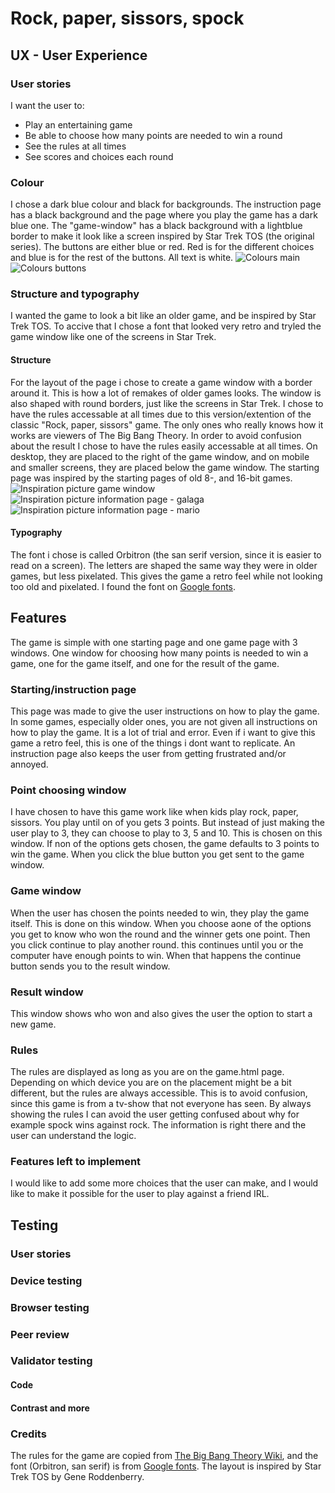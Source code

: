 # Rock, paper, sissors, spock

## UX - User Experience

### User stories
I want the user to:
- Play an entertaining game
- Be able to choose how many points are needed to win a round
- See the rules at all times
- See scores and choices each round

### Colour
I chose a dark blue colour and black for backgrounds. The instruction page has a black background and the page where you play the game has a dark blue one. The "game-window" has a black background with a lightblue border to make it look like a screen inspired by Star Trek TOS (the original series). The buttons are either blue or red. Red is for the different choices and blue is for the rest of the buttons. All text is white.
![Colours main](assets/media/Spock_main_colours.png)
![Colours buttons](assets/media/Spock_buttons_colours.png)

### Structure and typography
I wanted the game to look a bit like an older game, and be inspired by Star Trek TOS. To accive that I chose a font that looked very retro and tryled the game window like one of the screens in Star Trek. 

#### Structure
For the layout of the page i chose to create a game window with a border around it. This is how a lot of remakes of older games looks. The window is also shaped with round borders, just like the screens in Star Trek. I chose to have the rules accessable at all times due to this version/extention of the classic "Rock, paper, sissors" game. The only ones who really knows how it works are viewers of The Big Bang Theory. In order to avoid confusion about the result I chose to have the rules easily accessable at all times. On desktop, they are placed to the right of the game window, and on mobile and smaller screens, they are placed below the game window. The starting page was inspired by the starting pages of old 8-, and 16-bit games.
![Inspiration picture game window](assets/media/inspo_image.jpg)
![Inspiration picture information page - galaga](assets/media/galaga_starting_page.png)
![Inspiration picture information page - mario](assets/media/mario_starting_page.jpg)

#### Typography
The font i chose is called Orbitron (the san serif version, since it is easier to read on a screen). The letters are shaped the same way they were in older games, but less pixelated. This gives the game a retro feel while not looking too old and pixelated. I found the font on [Google fonts](https://fonts.google.com/specimen/Orbitron?query=orbitron).

## Features
The game is simple with one starting page and one game page with 3 windows. One window for choosing how many points is needed to win a game, one for the game itself, and one for the result of the game. 

### Starting/instruction page
This page was made to give the user instructions on how to play the game. In some games, especially older ones, you are not given all instructions on how to play the game. It is a lot of trial and error. Even if i want to give this game a retro feel, this is one of the things i dont want to replicate. An instruction page also keeps the user from getting frustrated and/or annoyed.

### Point choosing window
I have chosen to have this game work like when kids play rock, paper, sissors. You play until on of you gets 3 points. But instead of just making the user play to 3, they can choose to play to 3, 5 and 10. This is chosen on this window. If non of the options gets chosen, the game defaults to 3 points to win the game. When you click the blue button you get sent to the game window.

### Game window
When the user has chosen the points needed to win, they play the game itself. This is done on this window. When you choose aone of the options you get to know who won the round and the winner gets one point. Then you click continue to play another round. this continues until you or the computer have enough points to win. When that happens the continue button sends you to the result window.

### Result window
This window shows who won and also gives the user the option to start a new game.

### Rules
The rules are displayed as long as you are on the game.html page. Depending on which device you are on the placement might be a bit different, but the rules are always accessible. This is to avoid confusion, since this game is from a tv-show that not everyone has seen. By always showing the rules I can avoid the user getting confused about why for example spock wins against rock. The information is right there and the user can understand the logic. 

### Features left to implement
I would like to add some more choices that the user can make, and I would like to make it possible for the user to play against a friend IRL.

## Testing

### User stories

### Device testing

### Browser testing

### Peer review

### Validator testing

#### Code

#### Contrast and more

### Credits
The rules for the game are copied from [The Big Bang Theory Wiki](https://bigbangtheory.fandom.com/wiki/Rock,_Paper,_Scissors,_Lizard,_Spock), and the font (Orbitron, san serif) is from [Google fonts](https://fonts.google.com/specimen/Orbitron?query=orbitron). The layout is inspired by Star Trek TOS by Gene Roddenberry. 
